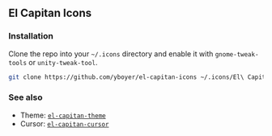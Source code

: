 ## El Capitan Icons
<!--
![el-capitan-icons](.github/screen.png)
-->


### Installation
Clone the repo into your `~/.icons` directory and enable it with `gnome-tweak-tools` or `unity-tweak-tool`.
```bash
git clone https://github.com/yboyer/el-capitan-icons ~/.icons/El\ Capitan\ -\ Icons
```


### See also
  - Theme: [`el-capitan-theme`](https://github.com/yboyer/el-capitan-theme)
  - Cursor: [`el-capitan-cursor`](https://github.com/yboyer/el-capitan-cursor)
